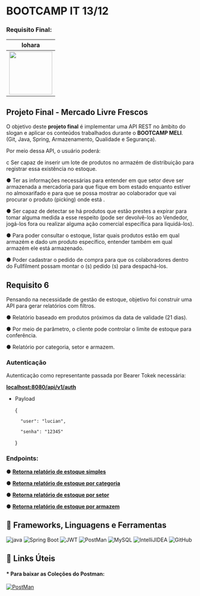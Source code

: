 # BOOTCAMP IT 13/12

### Requisito Final:

| Iohara |
| :---: |
|[<img src="https://avatars.githubusercontent.com/u/96189406?v=4?size=250" width=115><br>](https://github.com/iohara97) |

## Projeto Final -  Mercado Livre Frescos


O objetivo deste **projeto final** é implementar uma API REST no âmbito do slogan e aplicar
os conteúdos trabalhados durante o **BOOTCAMP MELI**. (Git, Java, Spring, Armazenamento,
Qualidade e Segurança).

Por meio dessa API, o usuário poderá:

c Ser capaz de inserir um lote de produtos no armazém de distribuição para registrar
essa existência no estoque.

● Ter as informações necessárias para entender em que setor deve ser armazenada a
mercadoria para que fique em bom estado enquanto estiver no almoxarifado e para
que se possa mostrar ao colaborador que vai procurar o produto (picking) onde está .

● Ser capaz de detectar se há produtos que estão prestes a expirar para tomar alguma
medida a esse respeito (pode ser devolvê-los ao Vendedor, jogá-los fora ou realizar
alguma ação comercial específica para liquidá-los).

● Para poder consultar o estoque, listar quais produtos estão em qual armazém e dado
um produto específico, entender também em qual armazém ele está armazenado.

● Poder cadastrar o pedido de compra para que os colaboradores dentro do Fullfilment
possam montar o (s) pedido (s) para despachá-los.

## Requisito 6

Pensando na necessidade de gestão de estoque, objetivo foi construir uma API para gerar relatórios com filtros.

● Relatório baseado em produtos próximos da data de validade (21 dias).

● Por meio de parâmetro, o cliente pode controlar o limite de estoque para conferência.

● Relatório por categoria, setor e armazem.

### Autenticação


Autenticação como representante passada por Bearer Tokek necessária: 


**[localhost:8080/api/v1/auth](localhost:8080/api/v1/stock-report?estoqueMinimo=100)**

- Payload


    {

        "user": "lucian",

        "senha": "12345"

    }

### Endpoints:

● **[Retorna relatório de estoque simples](localhost:8080/api/v1/stock-report?estoqueMinimo=100)**

● **[Retorna relatório de estoque por categoria](localhost:8080/api/v1/stock-report/filterCategory?categoria=congelado&estoqueMinimo=200)**

● **[Retorna relatório de estoque por setor](localhost:8080/api/v1/stock-report/filterSector?setorId=2&estoqueMinimo=200)**

● **[Retorna relatório de estoque por armazem](localhost:8080/api/v1/stock-report/filterStorage?armazemId=1&estoqueMinimo=200)**




## 🚀 Frameworks, Linguagens e Ferramentas

![java](https://img.shields.io/badge/Java-ED8B00?style=for-the-badge&logo=java&logoColor=white)
![Spring Boot](https://img.shields.io/badge/Spring_Boot-F2F4F9?style=for-the-badge&logo=spring-boot)
![JWT](https://img.shields.io/badge/JWT-000000?style=for-the-badge&logo=JSON%20web%20tokens&logoColor=white)
![PostMan](https://img.shields.io/badge/Postman-FF6C37?style=for-the-badge&logo=Postman&logoColor=white)
![MySQL](https://img.shields.io/badge/MySQL-005C84?style=for-the-badge&logo=mysql&logoColor=white)
![IntelliJIDEA](https://img.shields.io/badge/IntelliJIDEA-000000.svg?style=for-the-badge&logo=intellij-idea&logoColor=white)
![GitHub](https://img.shields.io/badge/GitHub-100000?style=for-the-badge&logo=github&logoColor=white)

## 🔗 Links Úteis

#### * Para baixar as Coleções do Postman:

[![PostMan](https://img.shields.io/badge/Postman-FF6C37?style=for-the-badge&logo=Postman&logoColor=white)](https://www.getpostman.com/collections/06888636d5bae5c4fb62)

###
